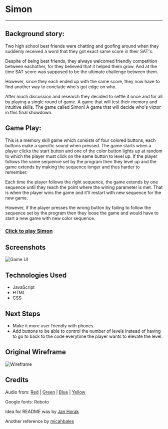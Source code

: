 # Simon
________


## Background story:
Two high school best friends were chatting and goofing around when they suddenly received a word that they got exact same score in their SAT's.

Despite of being best friends, they always welcomed friendly competition between eachother, for they believed that it helped them grow. And at the time SAT score was supposed to be the ultimate challenge between them.

However, since they each ended up with the same score, they now have to find another way to conclude who's got edge on who.

After much discussion and research they decided to settle it once and for all by playing a single round of game. A game that will test their memory and intuitive skills. The game called Simon! A game that will decide who's victor in this final showdown.

## Game Play:

This is a memory skill game which consists of four colored buttons, each buttons make a specific sound when pressed. The game starts when a player clicks the start button and one of the color button lights up at random to which the player must click on the same button to level up. If the player follows the same sequence set by the program then they level up and the game extends by making the sequence longer and thus harder to remember.

Each time the player follows the right sequence, the game extends by one sequence until they reach the point where the wining parameter is met. That is when the player wins the game and it'll restart with new sequence for the new game.

However, if the player presses the wrong button by failing to follow the sequence set by the program then they loose the game and would have to start a new game with new color sequence. 

### [Click to play Simon](https://ganeshrestha97.github.io/simon/)

## Screenshots
![Game UI](https://imgur.com/IUN6Cjx)

## Technologies Used

-   JavaScript
-   HTML
-   CSS


## Next Steps
-   Make it more user friendly with phones.
-   Add buttons to be able to control the number of levels instead of having to go to back to the code everytime the player wants to elevate the level.

## Original Wireframe
![Wireframe](https://imgur.com/es7JT4A)

## Credits

Audio from:
[Red](https://s3.amazonaws.com/freecodecamp/simonSound1.mp3) |
[Green](https://s3.amazonaws.com/freecodecamp/simonSound2.mp3) |
[Blue](https://s3.amazonaws.com/freecodecamp/simonSound3.mp3) |
[Yellow](https://s3.amazonaws.com/freecodecamp/simonSound4.mp3)

Google fonts: Roboto

Idea for README was by [Jan Horak](https://github.com/MrJanHorak/battleship/blob/main/README.md)

Another reference by [micahbales](https://gist.github.com/micahbales/32f2afe2f33bcbafca786387bd359cbc)